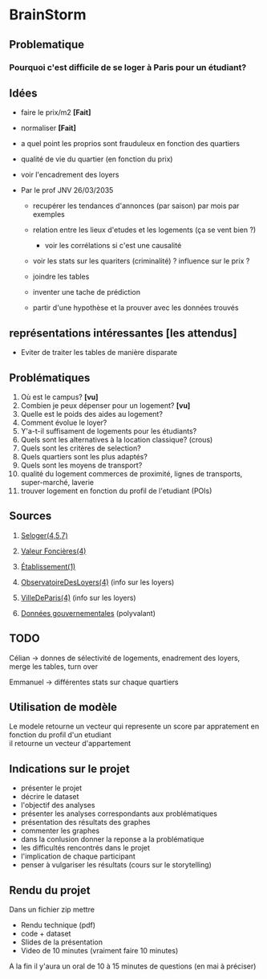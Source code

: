 # BrainStorm

## Problematique

### Pourquoi c'est difficile de se loger à Paris pour un étudiant?

## Idées

- faire le prix/m2 **[Fait]**
- normaliser **[Fait]**
- a quel point les proprios sont frauduleux en fonction des quartiers
- qualité de vie du quartier (en fonction du prix)
- voir l'encadrement des loyers

- Par le prof JNV 26/03/2035
  - recupérer les tendances d'annonces (par saison) par mois par exemples
  - relation entre les lieux d'etudes et les logements (ça se vent bien ?)
    - voir les corrélations si c'est une causalité
  - voir les stats sur les quariters (criminalité) ? influence sur le prix ?

  - joindre les tables
  - inventer une tache de prédiction
  - partir d'une hypothèse et la prouver avec les données trouvés

## représentations intéressantes [les attendus]

- Eviter de traiter les tables de manière disparate

## Problématiques

1. Où est le campus? **[vu]**
2. Combien je peux dépenser pour un logement? **[vu]**
3. Quelle est le poids des aides au logement?
4. Comment évolue le loyer?
5. Y'a-t-il suffisament de logements pour les étudiants?
6. Quels sont les alternatives à la location classique? (crous)
7. Quels sont les critères de selection?
8. Quels quartiers sont les plus adaptés?
9. Quels sont les moyens de transport?
10. qualité du logement commerces de proximité, lignes de transports, super-marché, laverie
11. trouver logement en fonction du profil de l'etudiant (POIs)

## Sources

1. [Seloger(4,5,7)](https://www.seloger.com/)

2. [Valeur Foncières(4)](https://www.data.gouv.fr/fr/datasets/demandes-de-valeurs-foncieres/#/resources)

3. [Établissement(1)](https://data.enseignementsup-recherche.gouv.fr/explore/dataset/fr-esr-principaux-etablissements-enseignement-superieur/export/?disjunctive.type_d_etablissement&disjunctive.typologie_d_universites_et_assimiles&sort=uo_lib)

4. [ObservatoireDesLoyers(4)](https://www.observatoire-des-loyers.fr/donnees-annee) (info sur les loyers)

5. [VilleDeParis(4)](https://opendata.paris.fr/explore/dataset/logement-encadrement-des-loyers/export/?disjunctive.nom_quartier&disjunctive.piece&disjunctive.epoque&disjunctive.meuble_txt&disjunctive.id_zone&disjunctive.annee) (info sur les loyers)

6. [Données gouvernementales](https://www.data.gouv.fr/fr/) (polyvalant)

## TODO

Célian -> donnes de sélectivité de logements, enadrement des loyers, merge les tables, turn over

Emmanuel -> différentes stats sur chaque quartiers  

## Utilisation de modèle

Le modele retourne un vecteur qui represente un score par appratement en fonction du profil d'un etudiant  
il retourne un vecteur d'appartement

## Indications sur le projet

- présenter le projet
- décrire le dataset
- l'objectif des analyses
- présenter les analyses correspondants aux problématiques
- présentation des résultats des graphes
- commenter les graphes  
- dans la conlusion donner la reponse a la problématique
- les difficultés rencontrés dans le projet
- l'implication de chaque participant
- penser à vulgariser les résultats (cours sur le storytelling)

## Rendu du projet

Dans un fichier zip mettre  

- Rendu technique (pdf)
- code + dataset
- Slides de la présentation
- Video de 10 minutes (vraiment faire 10 minutes)

A la fin il y'aura un oral de 10 à 15 minutes de questions (en mai à préciser)
